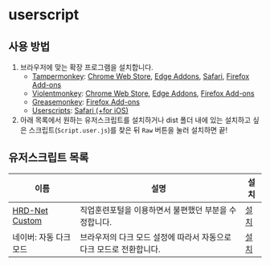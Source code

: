 # userscript

## 사용 방법
1. 브라우저에 맞는 확장 프로그램을 설치합니다.
   - [Tampermonkey](https://www.tampermonkey.net/): [Chrome Web Store](https://chrome.google.com/webstore/detail/dhdgffkkebhmkfjojejmpbldmpobfkfo), [Edge Addons](https://microsoftedge.microsoft.com/addons/detail/iikmkjmpaadaobahmlepeloendndfphd), [Safari](https://apps.apple.com/app/apple-store/id1482490089), [Firefox Add-ons](https://addons.mozilla.org/en-US/firefox/addon/tampermonkey/)
   - [Violentmonkey](https://violentmonkey.github.io/): [Chrome Web Store](https://chrome.google.com/webstore/detail/violent-monkey/jinjaccalgkegednnccohejagnlnfdag), [Edge Addons](https://microsoftedge.microsoft.com/addons/detail/violentmonkey/eeagobfjdenkkddmbclomhiblgggliao), [Firefox Add-ons](https://addons.mozilla.org/ko/firefox/addon/violentmonkey/)
   - [Greasemonkey](https://www.greasespot.net/): [Firefox Add-ons](https://addons.mozilla.org/en-US/firefox/addon/greasemonkey/)
   - [Userscripts](https://github.com/quoid/userscripts): [Safari (+for iOS)](https://apps.apple.com/us/app/userscripts/id1463298887)
2. 아래 목록에서 원하는 유저스크립트를 설치하거나
   dist 폴더 내에 있는 설치하고 싶은 스크립트(`Script.user.js`)를 찾은 뒤 `Raw` 버튼을 눌러 설치하면 끝!

## 유저스크립트 목록
| 이름                                    | 설명                                                                | 설치                             |
| --------------------------------------- | ------------------------------------------------------------------- | -------------------------------- |
| [HRD-Net Custom][hrd_net_custom-readme] | 직업훈련포털을 이용하면서 불편했던 부분을 수정합니다.               | [설치][hrd_net_custom-raw]       |
| 네이버: 자동 다크 모드                  | 브라우저의 다크 모드 설정에 따라서 자동으로 다크 모드로 전환합니다. | [설치][naver_auto_dark_mode-raw] |

[hrd_net_custom-readme]: /src/HRD-Net_Custom/README.md
[hrd_net_custom-raw]: https://github.com/jjoons/userscript/raw/main/dist/HRD-Net_Custom/HRD-Net_Custom.user.js
[naver_auto_dark_mode-raw]: https://github.com/jjoons/userscript/raw/main/dist/Naver-Auto_Dark_Mode/Naver-Auto_Dark_Mode.user.js
